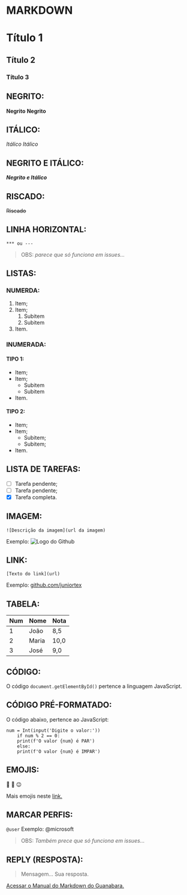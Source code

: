 # MARKDOWN
# Título 1
## Título 2
### Título 3

## NEGRITO:
**Negrito** __Negrito__

## ITÁLICO:
*Itálico* _Itálico_

## NEGRITO E ITÁLICO:
__*Negrito e Itálico*__

## RISCADO:
~~Riscado~~

## LINHA HORIZONTAL:
`*** ou ---`
> OBS: _parece que só funciona em issues..._

## LISTAS:
### NUMERDA:
1. Item;
1. Item;
   1. Subitem
   1. Subitem
1. Item.

### INUMERADA:
#### TIPO 1:
* Item;
* Item;
   * Subitem
   * Subitem
* Item.

#### TIPO 2:
- Item;
- Item;
   - Subitem;
   - Subitem;
- Item.

## LISTA DE TAREFAS:
- [ ] Tarefa pendente;
- [ ] Tarefa pendente;
- [x] Tarefa completa.

## IMAGEM:
`![Descrição da imagem](url da imagem)`

Exemplo:
![Logo do Github](https://github.githubassets.com/images/modules/logos_page/Octocat.png)

## LINK:
`[Texto do link](url)`

Exemplo:
[github.com/juniortex](https://github.com/juniortex)

## TABELA:
Num | Nome | Nota
---|---|---
1 | João | 8,5
2 | Maria | 10,0
3 | José | 9,0

## CÓDIGO:
O código `document.getElementById()` pertence a linguagem JavaScript.

## CÓDIGO PRÉ-FORMATADO:
O código abaixo, pertence ao JavaScript:
```
num = Int(input('Digite o valor:'))
    if num % 2 == 0:
    print(f'O valor {num} é PAR')
    else:
    print(f'O valor {num} é IMPAR')
```

## EMOJIS:
:smiling_face_with_three_hearts: :smiling_face_with_three_hearts: :wink:

Mais emojis neste [link.](https://github.com/ikatyang/emoji-cheat-sheet)

## MARCAR PERFIS:
`@user` Exemplo: @microsoft
> OBS: _Também prece que só funciona em issues..._

## REPLY (RESPOSTA):
> Mensagem...
Sua resposta.

[Acessar o Manual do Markdown do Guanabara.](https://github.com/gustavoguanabara/git-github/tree/master/manuais-PDF)